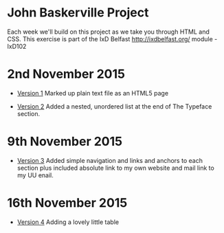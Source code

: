 John Baskerville Project
========================

Each week we'll build on this project as we take you through HTML and CSS.  This exercise is part of the IxD Belfast <hef>http://ixdbelfast.org/</hef> module - IxD102

2nd November 2015
=================

+ [Version 1](https://barryrooney.github.io/john-baskerville/version-1.html) Marked up plain text file as an HTML5 page

+ [Version 2](https://barryrooney.github.io/john-baskerville/version-2.html) Added a nested, unordered list at the end of The Typeface section.

9th November 2015
=================

+ [Version 3](https://barryrooney.github.io/john-baskerville/version-3.html) Added simple navigation and links and anchors to each section plus included absolute link to my own website and mail link to my UU enail.

16th November 2015
=================

+ [Version 4](https://barryrooney.github.io/john-baskerville/version-4.html) Adding a lovely little table
